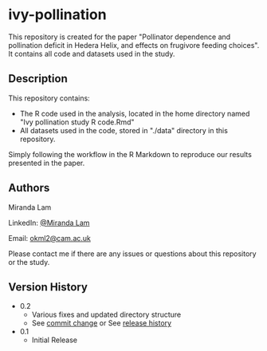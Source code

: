 # ivy-pollination

This repository is created for the paper "Pollinator dependence and pollination deficit in Hedera Helix, and effects on frugivore feeding choices". It contains all code and datasets used in the study.

## Description

This repository contains: 
* The R code used in the analysis, located in the home directory named "Ivy pollination study R code.Rmd"
* All datasets used in the code, stored in "./data" directory in this repository.

Simply following the workflow in the R Markdown to reproduce our results presented in the paper.

## Authors

Miranda Lam

LinkedIn: [@Miranda Lam](https://www.linkedin.com/in/miranda-lam-a088561b4/)

Email: okml2@cam.ac.uk

Please contact me if there are any issues or questions about this repository or the study.

## Version History

* 0.2
    * Various fixes and updated directory structure
    * See [commit change]() or See [release history]()
* 0.1
    * Initial Release
